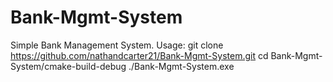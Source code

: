 ﻿# Bank-Mgmt-System
Simple Bank Management System.
Usage:
git clone https://github.com/nathandcarter21/Bank-Mgmt-System.git
cd Bank-Mgmt-System/cmake-build-debug
./Bank-Mgmt-System.exe
